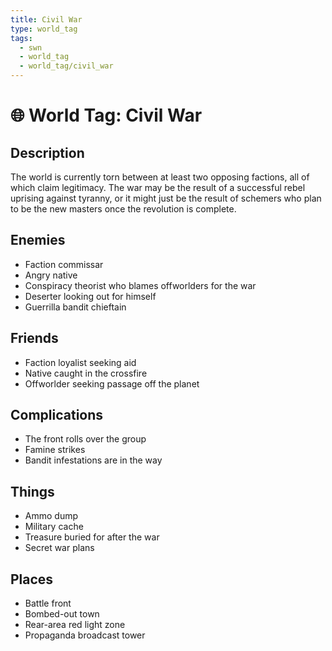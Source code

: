 ```yaml
---
title: Civil War
type: world_tag
tags:
  - swn
  - world_tag
  - world_tag/civil_war
---
```

# 🌐 World Tag: Civil War

## Description
The world is currently torn between at least two opposing factions, all of which claim legitimacy. The war may be the result of a successful rebel uprising against tyranny, or it might just be the result of schemers who plan to be the new masters once the revolution is complete.
## Enemies
- Faction commissar
- Angry native
- Conspiracy theorist who blames offworlders for the war
- Deserter looking out for himself
- Guerrilla bandit chieftain

## Friends
- Faction loyalist seeking aid
- Native caught in the crossfire
- Offworlder seeking passage off the planet

## Complications
- The front rolls over the group
- Famine strikes
- Bandit infestations are in the way

## Things
- Ammo dump
- Military cache
- Treasure buried for after the war
- Secret war plans

## Places
- Battle front
- Bombed-out town
- Rear-area red light zone
- Propaganda broadcast tower

